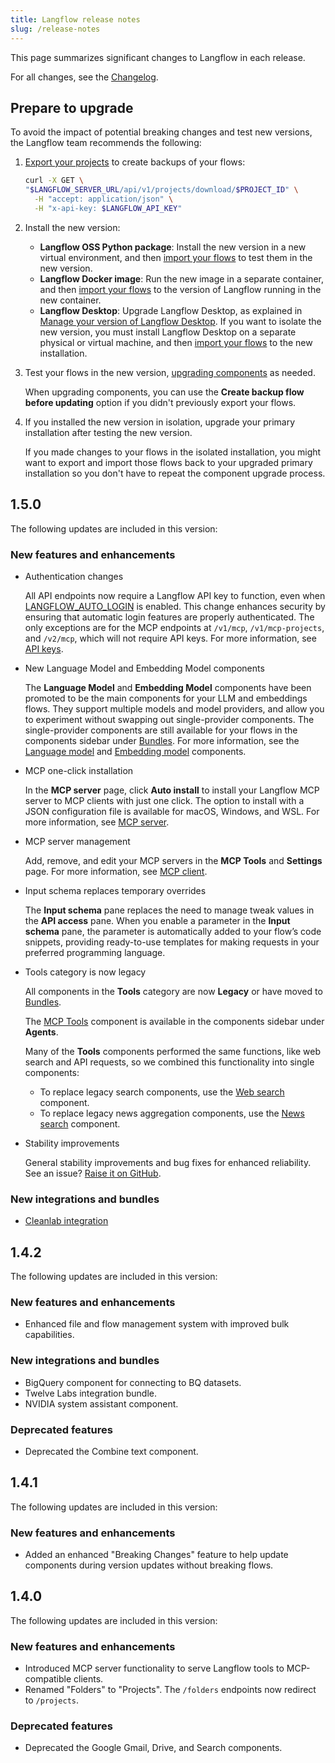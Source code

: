 ```yaml
---
title: Langflow release notes
slug: /release-notes
---
```


This page summarizes significant changes to Langflow in each release.

For all changes, see the [Changelog](https://github.com/langflow-ai/langflow/releases/latest).

## Prepare to upgrade

To avoid the impact of potential breaking changes and test new versions, the Langflow team recommends the following:

1. [Export your projects](/api-projects#export-a-project) to create backups of your flows:

    ```bash
    curl -X GET \
    "$LANGFLOW_SERVER_URL/api/v1/projects/download/$PROJECT_ID" \
      -H "accept: application/json" \
      -H "x-api-key: $LANGFLOW_API_KEY"
    ```
2. Install the new version: 

   * **Langflow OSS Python package**: Install the new version in a new virtual environment, and then [import your flows](/concepts-flows) to test them in the new version.
   * **Langflow Docker image**: Run the new image in a separate container, and then [import your flows](/concepts-flows) to the version of Langflow running in the new container.
   * **Langflow Desktop**: Upgrade Langflow Desktop, as explained in [Manage your version of Langflow Desktop](/get-started-installation#manage-your-version-of-langflow-desktop). If you want to isolate the new version, you must install Langflow Desktop on a separate physical or virtual machine, and then  [import your flows](/concepts-flows) to the new installation.

4. Test your flows in the new version, [upgrading components](/concepts-components#component-versions) as needed.

    When upgrading components, you can use the **Create backup flow before updating** option if you didn't previously export your flows.

5. If you installed the new version in isolation, upgrade your primary installation after testing the new version.

    If you made changes to your flows in the isolated installation, you might want to export and import those flows back to your upgraded primary installation so you don't have to repeat the component upgrade process.

## 1.5.0

The following updates are included in this version:

### New features and enhancements

- Authentication changes

    All API endpoints now require a Langflow API key to function, even when [LANGFLOW_AUTO_LOGIN](/environment-variables#LANGFLOW_AUTO_LOGIN) is enabled. This change enhances security by ensuring that automatic login features are properly authenticated.
    The only exceptions are for the MCP endpoints at `/v1/mcp`, `/v1/mcp-projects`, and `/v2/mcp`, which will not require API keys.
    For more information, see [API keys](/configuration-api-keys).

- New Language Model and Embedding Model components

    The **Language Model** and **Embedding Model** components have been promoted to be the main components for your LLM and embeddings flows. They support multiple models and model providers, and allow you to experiment without swapping out single-provider components.
    The single-provider components are still available for your flows in the components sidebar under [Bundles](/components-bundle-components).
    For more information, see the [Language model](/components-models) and [Embedding model](/components-embedding-models) components.

- MCP one-click installation

    In the **MCP server** page, click **Auto install** to install your Langflow MCP server to MCP clients with just one click.
    The option to install with a JSON configuration file is available for macOS, Windows, and WSL.
    For more information, see [MCP server](/mcp-server).

- MCP server management

    Add, remove, and edit your MCP servers in the **MCP Tools** and **Settings** page.
    For more information, see [MCP client](/mcp-client).

- Input schema replaces temporary overrides

    The **Input schema** pane replaces the need to manage tweak values in the **API access** pane. When you enable a parameter in the **Input schema** pane, the parameter is automatically added to your flow’s code snippets, providing ready-to-use templates for making requests in your preferred programming language.

- Tools category is now legacy

    All components in the **Tools** category are now **Legacy** or have moved to [Bundles](/components-bundle-components).

    The [MCP Tools](/mcp-client) component is available in the components sidebar under **Agents**.

    Many of the **Tools** components performed the same functions, like web search and API requests, so we combined this functionality into single components:

    * To replace legacy search components, use the [Web search](/components-data#web-search) component.
    * To replace legacy news aggregation components, use the [News search](/components-data#news-search) component.

- Stability improvements

    General stability improvements and bug fixes for enhanced reliability.
    See an issue? [Raise it on GitHub](https://github.com/langflow-ai/langflow/issues).

### New integrations and bundles

- [Cleanlab integration](/integrations-cleanlab)

## 1.4.2

The following updates are included in this version:

### New features and enhancements
- Enhanced file and flow management system with improved bulk capabilities.

### New integrations and bundles
- BigQuery component for connecting to BQ datasets.
- Twelve Labs integration bundle.
- NVIDIA system assistant component.

### Deprecated features

- Deprecated the Combine text component.

## 1.4.1

The following updates are included in this version:

### New features and enhancements

- Added an enhanced "Breaking Changes" feature to help update components during version updates without breaking flows.

## 1.4.0

The following updates are included in this version:

### New features and enhancements

- Introduced MCP server functionality to serve Langflow tools to MCP-compatible clients.
- Renamed "Folders" to "Projects". The `/folders` endpoints now redirect to `/projects`.

### Deprecated features

- Deprecated the Google Gmail, Drive, and Search components.